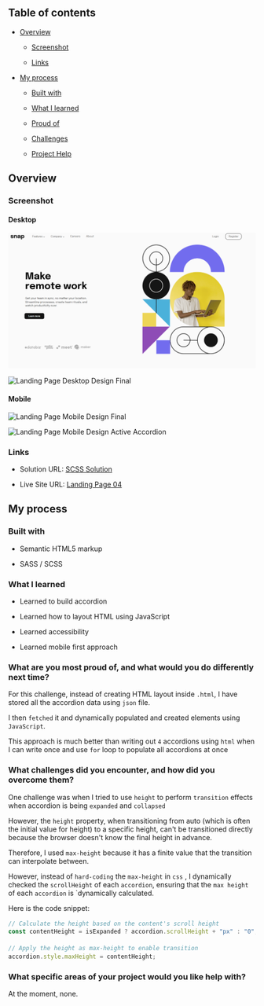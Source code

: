 ## Table of contents

- [Overview](#overview)

  - [Screenshot](#screenshot)

  - [Links](#links)

- [My process](#my-process)

  - [Built with](#built-with)

  - [What I learned](#what-i-learned)

  - [Proud of](#What-are-you-most-proud-of-and-what-would-you-do-differently-next-time)

  - [Challenges](#What-challenges-did-you-encounter-and-how-did-you-overcome-them)

  - [Project Help](#What-specific-areas-of-your-project-would-you-like-help-with)

## Overview

### Screenshot

#### Desktop

![Landing Page Desktop Design Final ](/Landing%20Page%2004/images/image-desktop-final.png)

![Landing Page Desktop Design Final ](/Landing%20Page%2004/images/image-desktop-desktop-active-final.png)

#### Mobile

![Landing Page Mobile Design Final ](/Landing%20Page%2004/assets/images/image-mobile-final.png)

![Landing Page Mobile Design Active Accordion](/Landing%20Page%2004/assets/images/image-mobile-menu-active-final.png)

### Links

- Solution URL: [SCSS Solution](https://github.com/FengDenny/Frontend-Mentor-Challenges/blob/main/Landing%20Page%2004/style.scss)

- Live Site URL: [Landing Page 04 ](https://landingpagee04.netlify.app/)

## My process

### Built with

- Semantic HTML5 markup

- SASS / SCSS

### What I learned

- Learned to build accordion

- Learned how to layout HTML using JavaScript

- Learned accessibility

- Learned mobile first approach

### What are you most proud of, and what would you do differently next time?

For this challenge, instead of creating HTML layout inside `.html`, I have stored all the accordion data using `json` file.

I then `fetched` it and dynamically populated and created elements using `JavaScript`.

This approach is much better than writing out `4` accordions using `html` when I can write once and use `for` loop to populate all accordions at once

### What challenges did you encounter, and how did you overcome them?

One challenge was when I tried to use `height` to perform `transition` effects when accordion is being `expanded` and `collapsed`

However, the `height` property, when transitioning from auto (which is often the initial value for height) to a specific height,
can't be transitioned directly because the browser doesn't know the final height in advance.

Therefore, I used `max-height` because it has a finite value that the transition can interpolate between.

However, instead of `hard-coding` the `max-height` in `css` , I dynamically checked the `scrollHeight` of each `accordion`,
ensuring that the `max height` of each `accordion` is `dynamically calculated.

Here is the code snippet:

```js
// Calculate the height based on the content's scroll height
const contentHeight = isExpanded ? accordion.scrollHeight + "px" : "0";

// Apply the height as max-height to enable transition
accordion.style.maxHeight = contentHeight;
```

### What specific areas of your project would you like help with?

At the moment, none.
